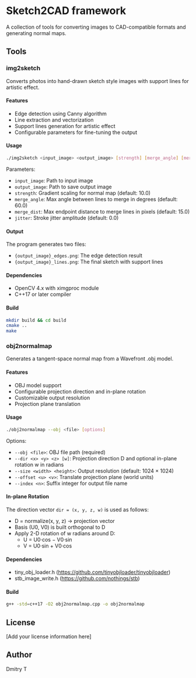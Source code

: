 # Sketch2CAD framework

A collection of tools for converting images to CAD-compatible formats and generating normal maps.

## Tools

### img2sketch

Converts photos into hand-drawn sketch style images with support lines for artistic effect.

#### Features

- Edge detection using Canny algorithm
- Line extraction and vectorization
- Support lines generation for artistic effect
- Configurable parameters for fine-tuning the output

#### Usage

```bash
./img2sketch <input_image> <output_image> [strength] [merge_angle] [merge_dist] [jitter]
```

Parameters:

- `input_image`: Path to input image
- `output_image`: Path to save output image
- `strength`: Gradient scaling for normal map (default: 10.0)
- `merge_angle`: Max angle between lines to merge in degrees (default: 60.0)
- `merge_dist`: Max endpoint distance to merge lines in pixels (default: 15.0)
- `jitter`: Stroke jitter amplitude (default: 0.0)

#### Output

The program generates two files:

- `{output_image}_edges.png`: The edge detection result
- `{output_image}_lines.png`: The final sketch with support lines

#### Dependencies

- OpenCV 4.x with ximgproc module
- C++17 or later compiler

#### Build

```bash
mkdir build && cd build
cmake ..
make
```

### obj2normalmap

Generates a tangent-space normal map from a Wavefront .obj model.

#### Features

- OBJ model support
- Configurable projection direction and in-plane rotation
- Customizable output resolution
- Projection plane translation

#### Usage

```bash
./obj2normalmap --obj <file> [options]
```

Options:

- `--obj <file>`: OBJ file path (required)
- `--dir <x> <y> <z> [w]`: Projection direction D and optional in-plane rotation w in radians
- `--size <width> <height>`: Output resolution (default: 1024 × 1024)
- `--offset <u> <v>`: Translate projection plane (world units)
- `--index <n>`: Suffix integer for output file name

#### In-plane Rotation

The direction vector `dir = (x, y, z, w)` is used as follows:

- D = normalize(x, y, z) → projection vector
- Basis (U0, V0) is built orthogonal to D
- Apply 2-D rotation of w radians around D:
  - U = U0·cos − V0·sin
  - V = U0·sin + V0·cos

#### Dependencies

- tiny_obj_loader.h (https://github.com/tinyobjloader/tinyobjloader)
- stb_image_write.h (https://github.com/nothings/stb)

#### Build

```bash
g++ -std=c++17 -O2 obj2normalmap.cpp -o obj2normalmap
```

## License

[Add your license information here]

## Author

Dmitry T

